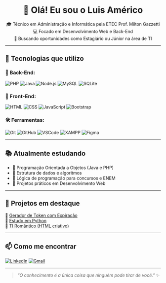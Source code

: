<h1 align="center">👋 Olá! Eu sou o Luis Américo</h1>

<p align="center">
🎓 Técnico em Administração e Informática pela ETEC Prof. Milton Gazzetti <br>
💻 Focado em Desenvolvimento Web e Back-End <br>
🚀 Buscando oportunidades como Estagiário ou Júnior na área de TI
</p>

---

## 🚀 Tecnologias que utilizo

### 💾 Back-End:
![PHP](https://img.shields.io/badge/PHP-777BB4?style=for-the-badge&logo=php&logoColor=white)
![Java](https://img.shields.io/badge/Java-ED8B00?style=for-the-badge&logo=java&logoColor=white)
![Node.js](https://img.shields.io/badge/Node.js-339933?style=for-the-badge&logo=node.js&logoColor=white)
![MySQL](https://img.shields.io/badge/MySQL-005C84?style=for-the-badge&logo=mysql&logoColor=white)
![SQLite](https://img.shields.io/badge/SQLite-003B57?style=for-the-badge&logo=sqlite&logoColor=white)

### 🎨 Front-End:
![HTML](https://img.shields.io/badge/HTML5-E34F26?style=for-the-badge&logo=html5&logoColor=white)
![CSS](https://img.shields.io/badge/CSS3-1572B6?style=for-the-badge&logo=css3&logoColor=white)
![JavaScript](https://img.shields.io/badge/JavaScript-F7DF1E?style=for-the-badge&logo=javascript&logoColor=black)
![Bootstrap](https://img.shields.io/badge/Bootstrap-563D7C?style=for-the-badge&logo=bootstrap&logoColor=white)

### 🛠️ Ferramentas:
![Git](https://img.shields.io/badge/Git-F05032?style=for-the-badge&logo=git&logoColor=white)
![GitHub](https://img.shields.io/badge/GitHub-181717?style=for-the-badge&logo=github&logoColor=white)
![VSCode](https://img.shields.io/badge/VS%20Code-007ACC?style=for-the-badge&logo=visual-studio-code&logoColor=white)
![XAMPP](https://img.shields.io/badge/XAMPP-FB7A24?style=for-the-badge&logo=xampp&logoColor=white)
![Figma](https://img.shields.io/badge/Figma-F24E1E?style=for-the-badge&logo=figma&logoColor=white)

---

## 📚 Atualmente estudando

- 🔸 Programação Orientada a Objetos (Java e PHP)  
- 🔸 Estrutura de dados e algoritmos  
- 🔸 Lógica de programação para concursos e ENEM  
- 🔸 Projetos práticos em Desenvolvimento Web

---

## 🧩 Projetos em destaque

🔐 [Gerador de Token com Expiração](https://github.com/LuisAmericoP/gerador-token)  
📘 [Estudo em Python](https://github.com/LuisAmericoP/Estudo-Python)  
🎨 [TI Romântico (HTML criativo)](https://github.com/LuisAmericoP/TI-Romantico)

---

## 📫 Como me encontrar

[![LinkedIn](https://img.shields.io/badge/-LinkedIn-0A66C2?style=for-the-badge&logo=linkedin&logoColor=white)](https://www.linkedin.com/in/luis-américo-b13500300)
[![Gmail](https://img.shields.io/badge/-Email-D14836?style=for-the-badge&logo=gmail&logoColor=white)](mailto:luis.americo.dev@gmail.com)

---

> _“O conhecimento é a única coisa que ninguém pode tirar de você.”_ ✨
